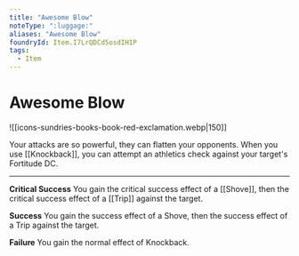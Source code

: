 ```yaml
---
title: "Awesome Blow"
noteType: ":luggage:"
aliases: "Awesome Blow"
foundryId: Item.I7LrQDCd5osdIH1P
tags:
  - Item
---
```


# Awesome Blow
![[icons-sundries-books-book-red-exclamation.webp|150]]

Your attacks are so powerful, they can flatten your opponents. When you use [[Knockback]], you can attempt an athletics check against your target's Fortitude DC.

* * *

**Critical Success** You gain the critical success effect of a [[Shove]], then the critical success effect of a [[Trip]] against the target.

**Success** You gain the success effect of a Shove, then the success effect of a Trip against the target.

**Failure** You gain the normal effect of Knockback.
